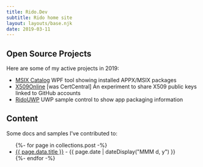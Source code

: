 ```yaml
---
title: Rido.Dev
subtitle: Rido home site
layout: layouts/base.njk
date: 2019-03-11
---
```



## Open Source Projects

Here are some of my active projects in 2019:

- [MSIX Catalog](https://github.com/ridomin/msix-catalog) WPF tool showing installed APPX/MSIX packages
- [X509Online](https://x509online.azurewebsites.net) [was CertCentral] An experiment to share X509 public keys linked to GitHub accounts
- [RidoUWP](https://github.com/ridomin/ridouwp) UWP sample control to show app packaging information

## Content

Some docs and samples I've contributed to:

<ul class="listing">
{%- for page in collections.post -%}
  <li>
    <a href="{{ page.url }}">{{ page.data.title }}</a> -
    <time datetime="{{ page.date }}">{{ page.date | dateDisplay("MMM d, y") }}</time>
  </li>
{%- endfor -%}
</ul>




